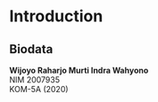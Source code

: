 # Introduction

## Biodata

**Wijoyo Raharjo Murti Indra Wahyono**
<br/>
NIM 2007935
<br/>
KOM-5A (2020)
